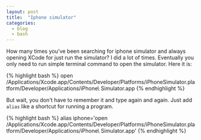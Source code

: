 ```yaml
---
layout: post
title:  "Iphone simulator"
categories:
  - blog
  - bash
---
```


How many times you've been searching for iphone simulator and always opening XCode for just run the simulator? I did a lot of times. Eventually you only need to run simple terminal command to open the simulator. Here it is:

{% highlight bash %}
open /Applications/Xcode.app/Contents/Developer/Platforms/iPhoneSimulator.platform/Developer/Applications/iPhone\ Simulator.app
{% endhighlight %}

But wait, you don't have to remember it and type again and again. Just add `alias` like a shortcut for running a program.

{% highlight bash %}
alias iphone='open /Applications/Xcode.app/Contents/Developer/Platforms/iPhoneSimulator.platform/Developer/Applications/iPhone\ Simulator.app'
{% endhighlight %}

